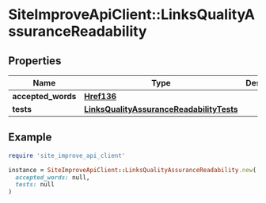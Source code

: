 # SiteImproveApiClient::LinksQualityAssuranceReadability

## Properties

| Name | Type | Description | Notes |
| ---- | ---- | ----------- | ----- |
| **accepted_words** | [**Href136**](Href136.md) |  | [optional] |
| **tests** | [**LinksQualityAssuranceReadabilityTests**](LinksQualityAssuranceReadabilityTests.md) |  | [optional] |

## Example

```ruby
require 'site_improve_api_client'

instance = SiteImproveApiClient::LinksQualityAssuranceReadability.new(
  accepted_words: null,
  tests: null
)
```

